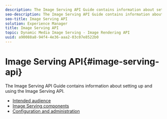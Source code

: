 ```yaml
---
description: The Image Serving API Guide contains information about setting up and using the Image Serving API.
seo-description: The Image Serving API Guide contains information about setting up and using the Image Serving API.
seo-title: Image Serving API
solution: Experience Manager
title: Image Serving API
topic: Dynamic Media Image Serving - Image Rendering API
uuid: a90088a8-94f4-4e36-aaa2-03c07e8522b0
---
```


# Image Serving API{#image-serving-api}

The Image Serving API Guide contains information about setting up and using the Image Serving API.

* [Intended audience](c-intended-audience.md)
* [Image Serving components](r-components.md)
* [Configuration and administration](c-configuration-and-administration/c-configuration-and-administration.md)
